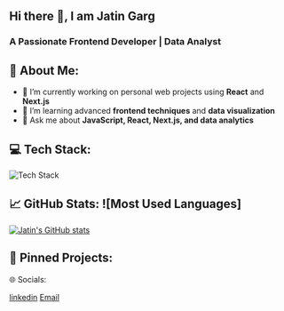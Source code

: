    ## Hi there 👋, I am Jatin Garg

    

   ### A Passionate Frontend Developer | Data Analyst

    

## 🚀 About Me:

- 🔭 I’m currently working on personal web projects using **React** and **Next.js**  
- 🌱 I’m learning advanced **frontend techniques** and **data visualization**  
- 💬 Ask me about **JavaScript, React, Next.js, and data analytics**  



## 💻 Tech Stack: 

![Tech Stack](https://skillicons.dev/icons?i=js,ts,html,css,react,nextjs,solidity,mongodb,express)



## 📈 GitHub Stats: ![Most Used Languages]

[![Jatin's GitHub stats](https://github-readme-stats.vercel.app/api?username=gargjatin03)](https://github.com/gargjatin03/github-readme-stats)



## 🎯 Pinned Projects:



🌐 Socials:

[linkedin](https://www.linkedin.com/in/jatin-garg-165372179/)
[Email](mailto:gargj968@gmail.com)


